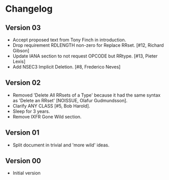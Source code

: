 # Changelog

## Version 03

* Accept proposed text from Tony Finch in introduction.
* Drop requirement RDLENGTH non-zero for Replace RRset. [#12, Richard Gibson]
* Update IANA section to not request OPCODE but RRtype. [#13, Pieter Lexis]
* Add NSEC3 Implicit Deletion. [#8, Frederico Neves]

## Version 02

* Removed 'Delete All RRsets of a Type' because it had the same syntax as
  'Delete an RRset' [NOISSUE, Olafur Gudmundsson].
* Clarify ANY CLASS [#5, Bob Harold].
* Sleep for 3 years.
* Remove IXFR Gone Wild section.

## Version 01

* Split document in trivial and 'more wild' ideas.

## Version 00

* Initial version
